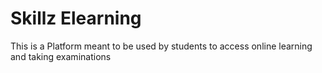 <h1>Skillz Elearning</h1>
<p>This is a Platform meant to be used by students to access online learning and taking examinations</p>
